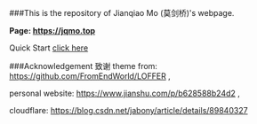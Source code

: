 ###This is the repository of Jianqiao Mo (莫剑桥)'s webpage.

**Page: https://jqmo.top**

Quick Start [click here](https://fromendworld.github.io/LOFFER/document/)

###Acknowledgement 致谢
theme from: https://github.com/FromEndWorld/LOFFER ,

personal website: https://www.jianshu.com/p/b628588b24d2 ,

cloudflare: https://blog.csdn.net/jabony/article/details/89840327

